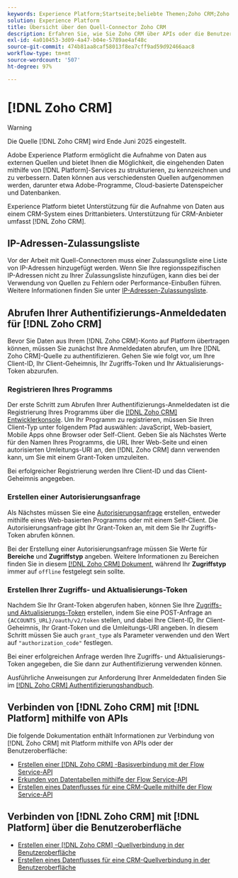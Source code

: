 ```yaml
---
keywords: Experience Platform;Startseite;beliebte Themen;Zoho CRM;Zoho crm;Zoho;Zoho
solution: Experience Platform
title: Übersicht über den Quell-Connector Zoho CRM
description: Erfahren Sie, wie Sie Zoho CRM über APIs oder die Benutzeroberfläche mit Adobe Experience Platform verbinden.
exl-id: 4a010453-3d09-4a47-b04e-5789ae4af48c
source-git-commit: 474b81aa8caf58013f8ea7cff9ad59d92466aac8
workflow-type: tm+mt
source-wordcount: '507'
ht-degree: 97%

---
```


# [!DNL Zoho CRM]

>[!WARNING]
>
>Die Quelle [!DNL Zoho CRM] wird Ende Juni 2025 eingestellt.

Adobe Experience Platform ermöglicht die Aufnahme von Daten aus externen Quellen und bietet Ihnen die Möglichkeit, die eingehenden Daten mithilfe von [!DNL Platform]-Services zu strukturieren, zu kennzeichnen und zu verbessern. Daten können aus verschiedensten Quellen aufgenommen werden, darunter etwa Adobe-Programme, Cloud-basierte Datenspeicher und Datenbanken.

Experience Platform bietet Unterstützung für die Aufnahme von Daten aus einem CRM-System eines Drittanbieters. Unterstützung für CRM-Anbieter umfasst [!DNL Zoho CRM].

## IP-Adressen-Zulassungsliste

Vor der Arbeit mit Quell-Connectoren muss einer Zulassungsliste eine Liste von IP-Adressen hinzugefügt werden. Wenn Sie Ihre regionsspezifischen IP-Adressen nicht zu Ihrer Zulassungsliste hinzufügen, kann dies bei der Verwendung von Quellen zu Fehlern oder Performance-Einbußen führen. Weitere Informationen finden Sie unter [IP-Adressen-Zulassungsliste](../../ip-address-allow-list.md).

## Abrufen Ihrer Authentifizierungs-Anmeldedaten für [!DNL Zoho CRM]

Bevor Sie Daten aus Ihrem [!DNL Zoho CRM]-Konto auf Platform übertragen können, müssen Sie zunächst Ihre Anmeldedaten abrufen, um Ihre [!DNL Zoho CRM]-Quelle zu authentifizieren. Gehen Sie wie folgt vor, um Ihre Client-ID, Ihr Client-Geheimnis, Ihr Zugriffs-Token und Ihr Aktualisierungs-Token abzurufen.

### Registrieren Ihres Programms

Der erste Schritt zum Abrufen Ihrer Authentifizierungs-Anmeldedaten ist die Registrierung Ihres Programms über die [[!DNL Zoho CRM] Entwicklerkonsole](https://accounts.zoho.com/). Um Ihr Programm zu registrieren, müssen Sie Ihren Client-Typ unter folgendem Pfad auswählen: JavaScript, Web-basiert, Mobile Apps ohne Browser oder Self-Client. Geben Sie als Nächstes Werte für den Namen Ihres Programms, die URL Ihrer Web-Seite und einen autorisierten Umleitungs-URI an, den [!DNL Zoho CRM] dann verwenden kann, um Sie mit einem Grant-Token umzuleiten.

Bei erfolgreicher Registrierung werden Ihre Client-ID und das Client-Geheimnis angegeben.

### Erstellen einer Autorisierungsanfrage

Als Nächstes müssen Sie eine [Autorisierungsanfrage](https://www.zoho.com/crm/developer/docs/api/v2/auth-request.html) erstellen, entweder mithilfe eines Web-basierten Programms oder mit einem Self-Client. Die Autorisierungsanfrage gibt Ihr Grant-Token an, mit dem Sie Ihr Zugriffs-Token abrufen können.

Bei der Erstellung einer Autorisierungsanfrage müssen Sie Werte für **Bereiche** und **Zugriffstyp** angeben. Weitere Informationen zu Bereichen finden Sie in diesem [[!DNL Zoho CRM] Dokument](https://www.zoho.com/crm/developer/docs/api/v2/scopes.html), während Ihr **Zugriffstyp** immer auf `offline` festgelegt sein sollte.

### Erstellen Ihrer Zugriffs- und Aktualisierungs-Token

Nachdem Sie Ihr Grant-Token abgerufen haben, können Sie Ihre [Zugriffs- und Aktualisierungs-Token](https://www.zoho.com/crm/developer/docs/api/v2/access-refresh.html) erstellen, indem Sie eine POST-Anfrage an `{ACCOUNTS_URL}/oauth/v2/token` stellen, und dabei Ihre Client-ID, Ihr Client-Geheimnis, Ihr Grant-Token und die Umleitungs-URI angeben. In diesem Schritt müssen Sie auch `grant_type` als Parameter verwenden und den Wert auf `"authorization_code"` festlegen.

Bei einer erfolgreichen Anfrage werden Ihre Zugriffs- und Aktualisierungs-Token angegeben, die Sie dann zur Authentifizierung verwenden können.

Ausführliche Anweisungen zur Anforderung Ihrer Anmeldedaten finden Sie im [[!DNL Zoho CRM] Authentifizierungshandbuch](https://www.zoho.com/crm/developer/docs/api/v2/oauth-overview.html).

## Verbinden von [!DNL Zoho CRM] mit [!DNL Platform] mithilfe von APIs

Die folgende Dokumentation enthält Informationen zur Verbindung von [!DNL Zoho CRM] mit Platform mithilfe von APIs oder der Benutzeroberfläche:

- [Erstellen einer  [!DNL Zoho CRM] -Basisverbindung mit der Flow Service-API](../../tutorials/api/create/crm/zoho.md)
- [Erkunden von Datentabellen mithilfe der Flow Service-API](../../tutorials/api/explore/tabular.md)
- [Erstellen eines Datenflusses für eine CRM-Quelle mithilfe der Flow Service-API](../../tutorials/api/collect/crm.md)

## Verbinden von [!DNL Zoho CRM] mit [!DNL Platform] über die Benutzeroberfläche

- [Erstellen einer  [!DNL Zoho CRM] -Quellverbindung in der Benutzeroberfläche](../../tutorials/ui/create/crm/zoho.md)
- [Erstellen eines Datenflusses für eine CRM-Quellverbindung in der Benutzeroberfläche](../../tutorials/ui/dataflow/crm.md)
